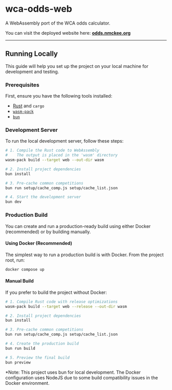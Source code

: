 # wca-odds-web

A WebAssembly port of the WCA odds calculator.

You can visit the deployed website here: **[odds.nmckee.org](https://odds.nmckee.org/)**

***

## Running Locally

This guide will help you set up the project on your local machine for development and testing.

### Prerequisites

First, ensure you have the following tools installed:
* [Rust](https://www.rust-lang.org/tools/install) and `cargo`
* [`wasm-pack`](https://rustwasm.github.io/wasm-pack/installer/)
* [`bun`](https://bun.sh/docs/installation)

### Development Server

To run the local development server, follow these steps:

```bash
# 1. Compile the Rust code to WebAssembly
#    The output is placed in the 'wasm' directory
wasm-pack build --target web --out-dir wasm

# 2. Install project dependencies
bun install

# 3. Pre-cache common competitions
bun run setup/cache_comp.js setup/cache_list.json

# 4. Start the development server
bun dev
```

### Production Build
You can create and run a production-ready build using either Docker (recommended) or by building manually.

#### Using Docker (Recommended)

The simplest way to run a production build is with Docker. From the project root, run:

```bash
docker compose up
```

#### Manual Build

If you prefer to build the project without Docker:

```bash
# 1. Compile Rust code with release optimizations
wasm-pack build --target web --release --out-dir wasm

# 2. Install project dependencies
bun install

# 3. Pre-cache common competitions
bun run setup/cache_comp.js setup/cache_list.json

# 4. Create the production build
bun run build

# 5. Preview the final build
bun preview
```

*Note: This project uses bun for local development. The Docker configuration uses NodeJS due to some build compatibility issues in the Docker environment.
